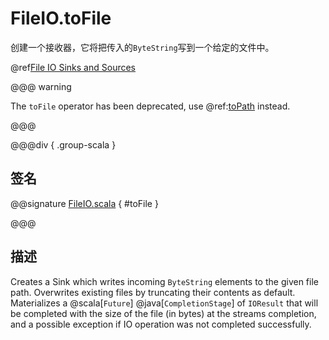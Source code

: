 # FileIO.toFile

创建一个接收器，它将把传入的`ByteString`写到一个给定的文件中。

@ref[File IO Sinks and Sources](../index.md#file-io-sinks-and-sources)

@@@ warning

The `toFile` operator has been deprecated, use @ref:[toPath](./toPath.md) instead. 

@@@

@@@div { .group-scala }

## 签名

@@signature [FileIO.scala](/akka-stream/src/main/scala/akka/stream/scaladsl/FileIO.scala) { #toFile }

@@@

## 描述

Creates a Sink which writes incoming `ByteString` elements to the given file path. Overwrites existing files by truncating their contents as default. 
Materializes a @scala[`Future`] @java[`CompletionStage`] of `IOResult` that will be completed with the size of the file (in bytes) at the streams completion, and a possible exception if IO operation was not completed successfully.
